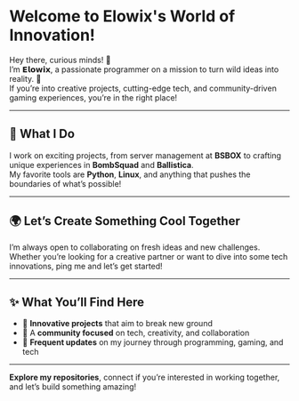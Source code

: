 # Welcome to Elowix's World of Innovation! 

Hey there, curious minds! 👋  
I’m **𝗘𝗹𝗼𝘄𝗶𝘅**, a passionate programmer on a mission to turn wild ideas into reality. 🚀  
If you’re into creative projects, cutting-edge tech, and community-driven gaming experiences, you’re in the right place!

---

## 🔧 What I Do  
I work on exciting projects, from server management at **BSBOX** to crafting unique experiences in **BombSquad** and **Ballistica**.  
My favorite tools are **Python**, **Linux**, and anything that pushes the boundaries of what’s possible!

---

## 🌍 Let’s Create Something Cool Together  
I’m always open to collaborating on fresh ideas and new challenges.  
Whether you’re looking for a creative partner or want to dive into some tech innovations, ping me and let’s get started!

---

## ✨ What You’ll Find Here  
- 🚀 **Innovative projects** that aim to break new ground  
- 🤝 A **community focused** on tech, creativity, and collaboration  
- 📝 **Frequent updates** on my journey through programming, gaming, and tech  

---

**Explore my repositories**, connect if you’re interested in working together, and let’s build something amazing!
